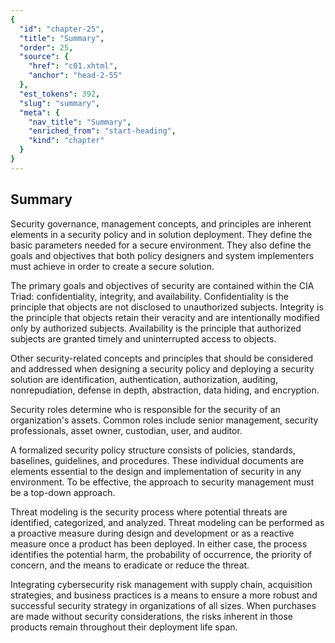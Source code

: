 ```yaml
---
{
  "id": "chapter-25",
  "title": "Summary",
  "order": 25,
  "source": {
    "href": "c01.xhtml",
    "anchor": "head-2-55"
  },
  "est_tokens": 392,
  "slug": "summary",
  "meta": {
    "nav_title": "Summary",
    "enriched_from": "start-heading",
    "kind": "chapter"
  }
}
---
```

## Summary

Security governance, management concepts, and principles are inherent elements in a security policy and in solution deployment. They define the basic parameters needed for a secure environment. They also define the goals and objectives that both policy designers and system implementers must achieve in order to create a secure solution.

The primary goals and objectives of security are contained within the CIA Triad: confidentiality, integrity, and availability. Confidentiality is the principle that objects are not disclosed to unauthorized subjects. Integrity is the principle that objects retain their veracity and are intentionally modified only by authorized subjects. Availability is the principle that authorized subjects are granted timely and uninterrupted access to objects.

Other security-related concepts and principles that should be considered and addressed when designing a security policy and deploying a security solution are identification, authentication, authorization, auditing, nonrepudiation, defense in depth, abstraction, data hiding, and encryption.

Security roles determine who is responsible for the security of an organization's assets. Common roles include senior management, security professionals, asset owner, custodian, user, and auditor.

A formalized security policy structure consists of policies, standards, baselines, guidelines, and procedures. These individual documents are elements essential to the design and implementation of security in any environment. To be effective, the approach to security management must be a top-down approach.

Threat modeling is the security process where potential threats are identified, categorized, and analyzed. Threat modeling can be performed as a proactive measure during design and development or as a reactive measure once a product has been deployed. In either case, the process identifies the potential harm, the probability of occurrence, the priority of concern, and the means to eradicate or reduce the threat.

Integrating cybersecurity risk management with supply chain, acquisition strategies, and business practices is a means to ensure a more robust and successful security strategy in organizations of all sizes. When purchases are made without security considerations, the risks inherent in those products remain throughout their deployment life span.
